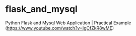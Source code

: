 # flask_and_mysql
Python Flask and Mysql Web Application | Practical Example (https://www.youtube.com/watch?v=IgCfZkR8wME)
